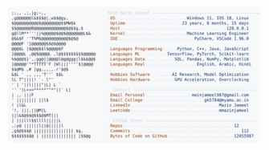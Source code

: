 <picture>
  <source srcset="https://raw.githubusercontent.com/mmazinjameel/mmazinjameel/main/dark_mode.svg?v=1753042314" media="(prefers-color-scheme: dark)">
  <img src="https://raw.githubusercontent.com/mmazinjameel/mmazinjameel/main/light_mode.svg?v=1753042314">
</picture>
